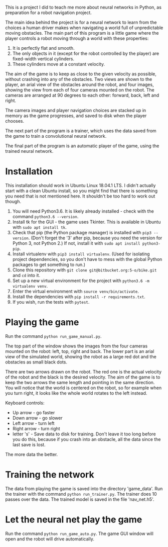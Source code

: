 This is a project I did to teach me more about neural networks in Python, as preparation for a robot navigation project.

The main idea behind the project is for a neural network to learn from the choices a human driver makes when navigating a world full of unpredictable moving obstacles.  The main part of this program is a little game where the player controls a robot moving through a world with these properties:

1. It is perfectly flat and smooth.
2. The only objects in it (except for the robot controlled by the player) are fixed-width vertical cylinders.
3. These cylinders move at a constant velocity.

The aim of the game is to keep as close to the given velocity as possible, without crashing into any of the obstacles.  Two views are shown to the player, an arial view of the obstacles around the robot, and four images, showing the view from each of four cameras mounted on the robot.  The cameras are arranged at 90 degrees to each other: forward, back, left and right.

The camera images and player navigation choices are stacked up in memory as the game progresses, and saved to disk when the player chooses.

The next part of the program is a trainer, which uses the data saved from the game to train a convolutional neural network.

The final part of the program is an automatic player of the game, using the trained neural network.

# Installation

This installation should work in Ubuntu Linux 18.04.1 LTS.  I didn't actually start with a clean Ubuntu install, so you might find that there is something you need that is not mentioned here.  It shouldn't be too hard to work out though.

1. You will need Python3.6.  It is likely already installed - check with the command ```python3.6 --version```.
2. Install tk for the GUI - the game uses Tkinter.  This is available in Ubuntu with ```sudo apt install tk```.
3. Check that pip (the Python package manager) is installed with ```pip3 --version```.  (Don't forget the '3' after pip, because you need the version for Python 3, not Python 2.)  If not, install it with ```sudo apt install python3-pip```.
4. Install virtualenv with ```pip3 install virtualenv```.  (Used for isolating project dependencies, so you don't have to mess with the global Python packages to get something to run.)
1. Clone this repository with ```git clone git@bitbucket.org:5-o/bike.git``` and ```cd``` into it.
5. Set up a new virtual environment for the project with ```python3.6 -m virtualenv venv```.
6. Enter the virtual environment with ```source venv/bin/activate```.
7. Install the dependencies with ```pip install -r requirements.txt```.
8. If you wish, run the tests with ```pytest```.

# Playing the game

Run the command ```python run_game_manual.py```.

The top part of the window shows the images from the four cameras mounted on the robot: left, top, right and back.  The lower part is an arial view of the simulated world, showing the robot as a large red dot and the obstacles as small black dots.

There are two arrows drawn on the robot.  The red one is the actual velocity of the robot and the black is the desired velocity.  The aim of the game is to keep the two arrows the same length and pointing in the same direction.  You will notice that the world is centered on the robot, so for example when you turn right, it looks like the whole world rotates to the left instead.

Keyboard controls:

+ Up arrow - go faster
+ Down arrow - go slower
+ Left arrow - turn left
+ Right arrow - turn right
+ letter 's' - Save data to disk for training.  Don't leave it too long before you do this, because if you crash into an obstacle, all the data since the last save is lost.

The more data the better.

# Training the network

The data from playing the game is saved into the directory 'game_data'.  Run the trainer with the command ```python run_trainer.py```.  The trainer does 10 passes over the data.  The trained model is saved in the file 'nav_net.h5'.

# Let the neural net play the game

Run the command ```python run_game_auto.py```.  The game GUI window will open and the robot will drive automatically.
